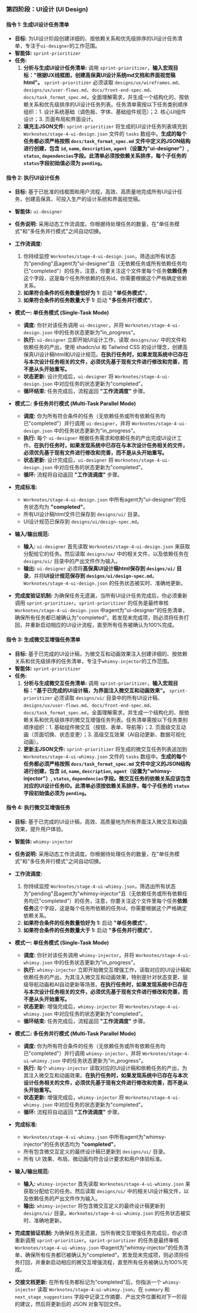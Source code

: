 ### **第四阶段：UI设计 (UI Design)**

#### **指令 1: 生成UI设计任务清单**

* **目标:** 为UI设计阶段创建详细的、按依赖关系和优先级排序的UI设计任务清单，专注于`ui-designer`的工作范围。
* **智能体:** `sprint-prioritizer`
* **任务:**
  1. **分析与生成UI设计任务清单:** 调用 `sprint-prioritizer`，**输入宏观目标："根据UX线框图，创建高保真UI设计系统md文档和界面视觉稿html"。** `sprint-prioritizer` 必须读取 `designs/ux/wireframes.md`、`designs/ux/user-flows.md`、`docs/front-end-spec.md`、`docs/task_format_spec.md`，全面理解需求，并生成一个结构化的、按依赖关系和优先级排序的UI设计任务列表。任务清单需按以下任务类别顺序组织：1. 设计系统基础（调色板、字体、基础组件规范）；2. 核心UI组件设计；3. 页面布局和界面设计。
  2. **填充主JSON文件:** `sprint-prioritizer` 将生成的UI设计任务列表填充到 `Worknotes/stage-4-ui-design.json` 文件的 `tasks` 数组中。**生成的每个任务都必须严格按照 `docs/task_format_spec.md` 文件中定义的JSON结构进行创建，包含 `id`, `name`, `description`, `agent`（设置为"ui-designer"）, `status`, `dependencies`字段。此清单必须按依赖关系排序，每个子任务的 `status`字段初始值必须为 `pending`。**

#### **指令 2: 执行UI设计任务**

* **目标:** 基于已批准的线框图和用户流程，高效、高质量地完成所有UI设计任务，创建高保真、可投入生产的设计系统和界面视觉稿。
* **智能体:** `ui-designer`
* **任务说明:** 采用动态工作流调度。你根据待处理任务的数量，在"单任务模式"和"多任务并行模式"之间自动切换。

* **工作流调度:**
  1. 你持续监控 `Worknotes/stage-4-ui-design.json`，筛选出所有状态为"pending"且agent为"ui-designer"且（无依赖任务或所有依赖任务均已"completed"）的任务，注意，你要关注这个文件里每个任务**依赖任务**这个字段，这是每个任务所依赖的任务id，你需要根据这个严格确定依赖关系。
  2. **如果符合条件的任务数量恰好为 1:** 启动 **"单任务模式"**。
  3. **如果符合条件的任务数量大于 1:** 启动 **"多任务并行模式"**。

* **模式一: 单任务模式 (Single-Task Mode)**
  * **调度:** 你针对该任务调用 `ui-designer`，并将 `Worknotes/stage-4-ui-design.json` 中的任务状态更新为"in_progress"。
  * **执行:** `ui-designer` 立即开始UI设计工作，读取 `designs/ux/` 中的文件和依赖任务的产出，使用 shadcn/ui 和 Tailwind CSS 的设计理念，创建高保真UI设计稿html和UI设计规范。**在执行任务时，如果发现系统中已存在与本次设计任务相关的文件，必须优先基于现有文件进行修改和完善，而不是从头开始重写。**
  * **状态更新:** 设计完成后，`ui-designer` 将 `Worknotes/stage-4-ui-design.json` 中对应任务的状态更新为"completed"。
  * **循环结束:** 任务完成后，流程返回 **"工作流调度"** 步骤。

* **模式二: 多任务并行模式 (Multi-Task Parallel Mode)**
  * **调度:** 你为所有符合条件的任务（无依赖任务或所有依赖任务均已"completed"）并行调用 `ui-designer`，并将 `Worknotes/stage-4-ui-design.json` 中的任务状态更新为"in_progress"。
  * **执行:** 每个 `ui-designer` 根据任务需求和依赖任务的产出完成UI设计工作。**在执行任务时，如果发现系统中已存在与本次设计任务相关的文件，必须优先基于现有文件进行修改和完善，而不是从头开始重写。**
  * **状态更新:** 设计完成后，`ui-designer` 将 `Worknotes/stage-4-ui-design.json` 中对应任务的状态更新为"completed"。
  * **循环:** 流程将自动返回 **"工作流调度"** 步骤。

* **完成标准:**
  * `Worknotes/stage-4-ui-design.json` 中所有agent为"ui-designer"的任务状态均为 **"completed"**。
  * 所有UI设计稿html文件已保存到 `designs/ui/` 目录。
  * UI设计规范已保存到 `designs/ui/design-spec.md`。

* **输入/输出规范:**
  * **输入:** `ui-designer` 首先读取 `Worknotes/stage-4-ui-design.json` 来获取分配给它的任务。然后读取 `designs/ux/` 中的相关文件，以及依赖任务在 `designs/ui/` 目录中的产出文件作为输入。
  * **输出:** `ui-designer` 必须将**高保真UI设计稿html保存到 `designs/ui/` 目录**，并将**UI设计规范保存到 `designs/ui/design-spec.md`**。`Worknotes/stage-4-ui-design.json` 的任务状态被实时、准确地更新。

* **完成度验证机制:** 为确保任务无遗漏，当所有UI设计任务完成后，你必须重新调用 `sprint-prioritizer`。`sprint-prioritizer` 的任务是最终审核 `Worknotes/stage-4-ui-design.json` 中agent为"ui-designer"的任务清单，确保所有任务都已被确认为"completed"。若发现未完成项，则必须将任务打回，并重新启动相应的UI设计流程，直至所有任务被确认为100%完成。

#### **指令 3: 生成微交互增强任务清单**

* **目标:** 基于已完成的UI设计稿，为微交互和动画效果注入创建详细的、按依赖关系和优先级排序的任务清单，专注于`whimsy-injector`的工作范围。
* **智能体:** `sprint-prioritizer`
* **任务:**
  1. **分析与生成微交互任务清单:** 调用 `sprint-prioritizer`，**输入宏观目标："基于已完成的UI设计稿，为界面注入微交互和动画效果"。** `sprint-prioritizer` 必须读取 `designs/ui/` 目录中的所有UI设计稿、`designs/ux/user-flows.md`、`docs/front-end-spec.md`、`docs/task_format_spec.md`，全面理解需求，并生成一个结构化的、按依赖关系和优先级排序的微交互增强任务列表。任务清单需按以下任务类别顺序组织：1. 基础组件微交互（按钮、表单、导航等）；2. 页面级交互动画（页面切换、状态变更）；3. 高级交互效果（AI自动更新、数据可视化动画）。
  2. **更新主JSON文件:** `sprint-prioritizer` 将生成的微交互任务列表追加到 `Worknotes/stage-4-ui-whimsy.json` 文件的 `tasks` 数组中。**生成的每个任务都必须严格按照 `docs/task_format_spec.md` 文件中定义的JSON结构进行创建，包含 `id`, `name`, `description`, `agent`（设置为"whimsy-injector"）, `status`, `dependencies`字段。微交互任务的依赖关系应该包含对应的UI设计任务ID。此清单必须按依赖关系排序，每个子任务的 `status`字段初始值必须为 `pending`。**

#### **指令 4: 执行微交互增强任务**

* **目标:** 基于已完成的UI设计稿，高效、高质量地为所有界面注入微交互和动画效果，提升用户体验。
* **智能体:** `whimsy-injector`
* **任务说明:** 采用动态工作流调度。你根据待处理任务的数量，在"单任务模式"和"多任务并行模式"之间自动切换。

* **工作流调度:**
  1. 你持续监控 `Worknotes/stage-4-ui-whimsy.json`，筛选出所有状态为"pending"且agent为"whimsy-injector"且（无依赖任务或所有依赖任务均已"completed"）的任务，注意，你要关注这个文件里每个任务**依赖任务**这个字段，这是每个任务所依赖的任务id，你需要根据这个严格确定依赖关系。
  2. **如果符合条件的任务数量恰好为 1:** 启动 **"单任务模式"**。
  3. **如果符合条件的任务数量大于 1:** 启动 **"多任务并行模式"**。

* **模式一: 单任务模式 (Single-Task Mode)**
  * **调度:** 你针对该任务调用 `whimsy-injector`，并将 `Worknotes/stage-4-ui-whimsy.json` 中的任务状态更新为"in_progress"。
  * **执行:** `whimsy-injector` 立即开始微交互增强工作，读取对应的UI设计稿和依赖任务的产出，为其注入微交互和动画效果，特别是针对状态变更、层级导航动画和AI自动更新等场景。**在执行任务时，如果发现系统中已存在与本次设计任务相关的文件，必须优先基于现有文件进行修改和完善，而不是从头开始重写。**
  * **状态更新:** 增强完成后，`whimsy-injector` 将 `Worknotes/stage-4-ui-whimsy.json` 中对应任务的状态更新为"completed"。
  * **循环结束:** 任务完成后，流程返回 **"工作流调度"** 步骤。

* **模式二: 多任务并行模式 (Multi-Task Parallel Mode)**
  * **调度:** 你为所有符合条件的任务（无依赖任务或所有依赖任务均已"completed"）并行调用 `whimsy-injector`，并将 `Worknotes/stage-4-ui-whimsy.json` 中的任务状态更新为"in_progress"。
  * **执行:** 每个 `whimsy-injector` 读取对应的UI设计稿和依赖任务的产出，为其注入微交互和动画效果。**在执行任务时，如果发现系统中已存在与本次设计任务相关的文件，必须优先基于现有文件进行修改和完善，而不是从头开始重写。**
  * **状态更新:** 增强完成后，`whimsy-injector` 将 `Worknotes/stage-4-ui-whimsy.json` 中对应任务的状态更新为"completed"。
  * **循环:** 流程将自动返回 **"工作流调度"** 步骤。

* **完成标准:**
  * `Worknotes/stage-4-ui-whimsy.json` 中所有agent为"whimsy-injector"的任务状态均为 **"completed"**。
  * 所有包含微交互定义的最终设计稿已更新到 `designs/ui/` 目录。
  * 所有 UI 效果、布局、微动画均符合设计要求和用户体验标准。

* **输入/输出规范:**
  * **输入:** `whimsy-injector` 首先读取 `Worknotes/stage-4-ui-whimsy.json` 来获取分配给它的任务。然后读取 `designs/ui/` 中的相关UI设计稿文件，以及依赖任务的产出文件作为输入。
  * **输出:** `whimsy-injector` 将包含微交互定义的最终设计稿更新到 `designs/ui/` 目录。`Worknotes/stage-4-ui-whimsy.json` 的任务状态被实时、准确地更新。

* **完成度验证机制:** 为确保任务无遗漏，当所有微交互增强任务完成后，你必须重新调用 `sprint-prioritizer`。`sprint-prioritizer` 的任务是最终审核 `Worknotes/stage-4-ui-whimsy.json` 中agent为"whimsy-injector"的任务清单，确保所有任务都已被确认为"completed"。若发现未完成项，则必须将任务打回，并重新启动相应的微交互增强流程，直至所有任务被确认为100%完成。

* **交接文档更新:** 在所有任务都标记为"completed"后，你指派一个 `whimsy-injector` 读取 `Worknotes/stage-4-ui-whimsy.json`，在 `summary` 和 `next_stage_suggestions` 字段中记录工作摘要、产出文件位置和对下一阶段的建议，然后将更新后的 JSON 对象写回文件。
